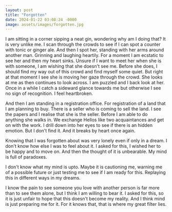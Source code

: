 ```yaml
---
layout: post
title: "Forgotten"
date: 2024-01-22 03:08:24 -0000
image: assets/images/forgotten.jpg
---
```


I am sitting in a corner sipping a neat gin, wondering why am I doing that? It is very unlike me. I scan through the crowds to see if I can spot a counter with tonic or ginger ale. And then I spot her, standing with her arms around another man. Grinning and laughing heartily. For a moment I am ecstatic to see her and then my heart sinks. Unsure if I want to meet her when she is with someone, I am wishing that she doesn't see me. Before she does, I should find my way out of this crowd and find myself some quiet.  But right at that moment I see she is moving her gaze through the crowd. She looks at me as then continues to look across. I am puzzled and I back look at her. Once in a while I catch a sideward glance towards me but otherwise I see no sign of recognition. I feel heartbroken.

And then I am standing in a registration office. For registration of a land that I am planning to buy. There is a seller who is coming to sell the land. I see the papers and I realise that she is the seller. Before I am able to do anything she walks in. We exchange Hellos like two acquaintances and get on with the work. I drill down into her eyes to see if there is an hidden emotion. But I don't find it. And it breaks by heart once again.

Knowing that I was forgotten about was very lonely even if only in a dream. I don't know how else I was to feel about it. I asked for this, I wished her to be happy and to move on. And then the thought of it is unbearable. My mind is full of paradoxes.

I don't know what my mind is upto. Maybe it is cautioning me, warning me of a possible future or just testing me to see if I am ready for this. Replaying this in different ways in my dreams.

I know the pain to see someone you love with another person is far more than to see them alone, but I think I am willing to bear it. I asked for this, so it is just unfair to hope that this doesn't become my reality. And I think mind is just preparing me for it. For it knows that, that is where my great filter lies.
